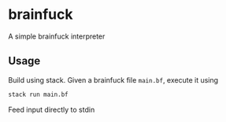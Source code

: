 # brainfuck

A simple brainfuck interpreter

## Usage

Build using stack. Given a brainfuck file `main.bf`, execute it using 

```bash
stack run main.bf
```

Feed input directly to stdin
